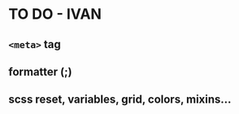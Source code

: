 # TO DO - IVAN

## `<meta>` tag

## formatter (;)

## scss reset, variables, grid, colors, mixins...
